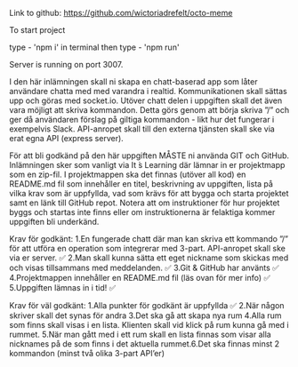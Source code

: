 Link to github: https://github.com/wictoriadrefelt/octo-meme

To start project 

type - 'npm i' in terminal
then type - 'npm run'


Server is running on port 3007. 


I den här inlämningen skall ni skapa en chatt-baserad app som låter användare chatta med med varandra i realtid. Kommunikationen skall sättas upp och göras med socket.io. Utöver chatt delen i uppgiften skall det även vara möjligt att skriva kommandon. Detta görs genom att börja skriva ”/” och ger då användaren förslag på giltiga kommandon - likt hur det fungerar i exempelvis Slack. API-anropet skall till den externa tjänsten skall ske via erat egna API (express server).

För att bli godkänd på den här uppgiften MÅSTE ni använda GIT och GitHub. Inlämningen sker som vanligt via It ́s Learning där lämnar in er projektmapp som en zip-fil. I projektmappen ska det finnas (utöver all kod) en README.md fil som innehåller en titel, beskrivning av uppgiften, lista på vilka krav som är uppfyllda, vad som krävs för att bygga och starta projektet samt en länk till GitHub repot. Notera att om instruktioner för hur projektet byggs och startas inte finns eller om instruktionerna är felaktiga kommer uppgiften bli underkänd.


Krav för godkänt:
1.En fungerade chatt där man kan skriva ett kommando ”/” för att utföra en operation som integrerar med 3-part. API-anropet skall ske via er server. ✅
2.Man skall kunna sätta ett eget nickname som skickas med och visas tillsammans med meddelanden. ✅
3.Git & GitHub har använts ✅
4.Projektmappen innehåller en README.md fil (läs ovan för mer info) ✅
5.Uppgiften lämnas in i tid! ✅

Krav för väl godkänt:
1.Alla punkter för godkänt är uppfyllda ✅
2.När någon skriver skall det synas för andra
3.Det ska gå att skapa nya rum
4.Alla rum som finns skall visas i en lista. Klienten skall vid klick på rum kunna gå med i rummet.
5.När man gått med i ett rum skall en lista finnas som visar alla nicknames på de som finns i det aktuella rummet.6.Det ska finnas minst 2 kommandon (minst två olika 3-part API’er)
